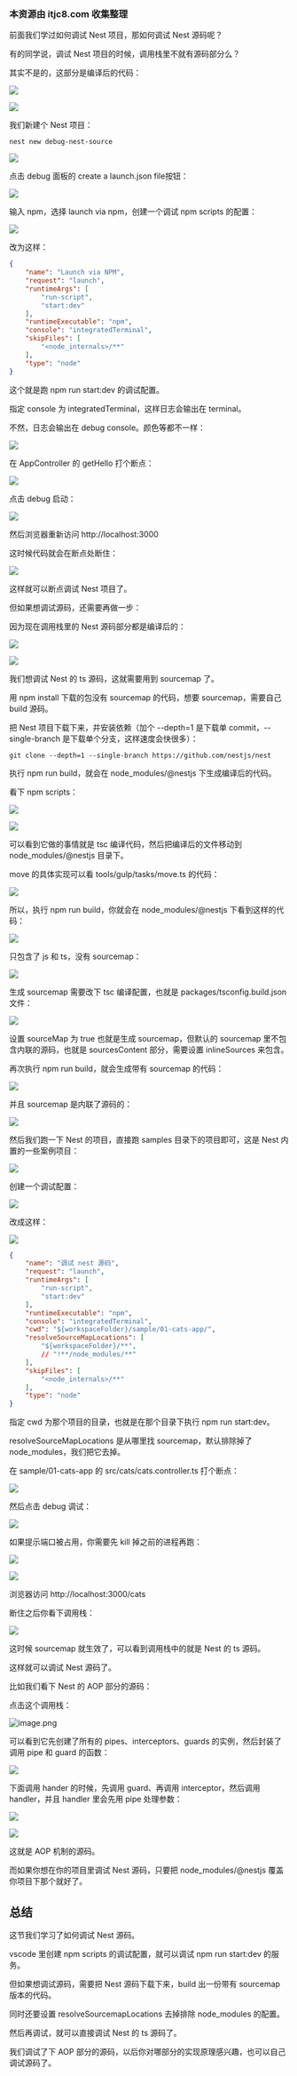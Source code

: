 ### 本资源由 itjc8.com 收集整理
﻿前面我们学过如何调试 Nest 项目，那如何调试 Nest 源码呢？

有的同学说，调试 Nest 项目的时候，调用栈里不就有源码部分么？

其实不是的，这部分是编译后的代码：

![](//liushuaiyang.oss-cn-shanghai.aliyuncs.com/nest-docs/image/第191章-1.png)

![](//liushuaiyang.oss-cn-shanghai.aliyuncs.com/nest-docs/image/第191章-2.png)

我们新建个 Nest 项目：

```
nest new debug-nest-source
```
![](//liushuaiyang.oss-cn-shanghai.aliyuncs.com/nest-docs/image/第191章-3.png)

点击 debug 面板的 create a launch.json file按钮：

![](//liushuaiyang.oss-cn-shanghai.aliyuncs.com/nest-docs/image/第191章-4.png)

输入 npm，选择 launch via npm，创建一个调试 npm scripts 的配置：

![](//liushuaiyang.oss-cn-shanghai.aliyuncs.com/nest-docs/image/第191章-5.png)

改为这样：

```json
{
    "name": "Launch via NPM",
    "request": "launch",
    "runtimeArgs": [
        "run-script",
        "start:dev"
    ],
    "runtimeExecutable": "npm",
    "console": "integratedTerminal",
    "skipFiles": [
        "<node_internals>/**"
    ],
    "type": "node"
}
```

这个就是跑 npm run start:dev 的调试配置。

指定 console 为 integratedTerminal，这样日志会输出在 terminal。

不然，日志会输出在 debug console。颜色等都不一样：

![](//liushuaiyang.oss-cn-shanghai.aliyuncs.com/nest-docs/image/第191章-6.png)

在 AppController 的 getHello 打个断点：

![](//liushuaiyang.oss-cn-shanghai.aliyuncs.com/nest-docs/image/第191章-7.png)

点击 debug 启动：

![](//liushuaiyang.oss-cn-shanghai.aliyuncs.com/nest-docs/image/第191章-8.png)

然后浏览器重新访问 http://localhost:3000

这时候代码就会在断点处断住：

![](//liushuaiyang.oss-cn-shanghai.aliyuncs.com/nest-docs/image/第191章-9.png)

这样就可以断点调试 Nest 项目了。

但如果想调试源码，还需要再做一步：

因为现在调用栈里的 Nest 源码部分都是编译后的：

![](//liushuaiyang.oss-cn-shanghai.aliyuncs.com/nest-docs/image/第191章-10.png)

![](//liushuaiyang.oss-cn-shanghai.aliyuncs.com/nest-docs/image/第191章-11.png)

我们想调试 Nest 的 ts 源码，这就需要用到 sourcemap 了。

用 npm install 下载的包没有 sourcemap 的代码，想要 sourcemap，需要自己 build 源码。

把 Nest 项目下载下来，并安装依赖（加个 --depth=1 是下载单 commit，--single-branch 是下载单个分支，这样速度会快很多）：

```
git clone --depth=1 --single-branch https://github.com/nestjs/nest
```
执行 npm run build，就会在 node_modules/@nestjs 下生成编译后的代码。

看下 npm scripts：

![](//liushuaiyang.oss-cn-shanghai.aliyuncs.com/nest-docs/image/第191章-12.png)

![](//liushuaiyang.oss-cn-shanghai.aliyuncs.com/nest-docs/image/第191章-13.png)

可以看到它做的事情就是 tsc 编译代码，然后把编译后的文件移动到 node_modules/@nestjs 目录下。

move 的具体实现可以看 tools/gulp/tasks/move.ts 的代码：

![](//liushuaiyang.oss-cn-shanghai.aliyuncs.com/nest-docs/image/第191章-14.png)

所以，执行 npm run build，你就会在 node_modules/@nestjs 下看到这样的代码：

![](//liushuaiyang.oss-cn-shanghai.aliyuncs.com/nest-docs/image/第191章-15.png)

只包含了 js 和 ts，没有 sourcemap：

![](//liushuaiyang.oss-cn-shanghai.aliyuncs.com/nest-docs/image/第191章-16.png)

生成 sourcemap 需要改下 tsc 编译配置，也就是 packages/tsconfig.build.json 文件：

![](//liushuaiyang.oss-cn-shanghai.aliyuncs.com/nest-docs/image/第191章-17.png)

设置 sourceMap 为 true 也就是生成 sourcemap，但默认的 sourcemap 里不包含内联的源码，也就是 sourcesContent 部分，需要设置 inlineSources 来包含。

再次执行 npm run build，就会生成带有 sourcemap 的代码：

![](//liushuaiyang.oss-cn-shanghai.aliyuncs.com/nest-docs/image/第191章-18.png)

并且 sourcemap 是内联了源码的：

![](//liushuaiyang.oss-cn-shanghai.aliyuncs.com/nest-docs/image/第191章-19.png)

然后我们跑一下 Nest 的项目，直接跑 samples 目录下的项目即可，这是 Nest 内置的一些案例项目：

![](//liushuaiyang.oss-cn-shanghai.aliyuncs.com/nest-docs/image/第191章-20.png)

创建一个调试配置：

![](//liushuaiyang.oss-cn-shanghai.aliyuncs.com/nest-docs/image/第191章-21.png)

改成这样：

![](//liushuaiyang.oss-cn-shanghai.aliyuncs.com/nest-docs/image/第191章-22.png)

```json
{
    "name": "调试 nest 源码",
    "request": "launch",
    "runtimeArgs": [
        "run-script",
        "start:dev"
    ],
    "runtimeExecutable": "npm",
    "console": "integratedTerminal",
    "cwd": "${workspaceFolder}/sample/01-cats-app/",
    "resolveSourceMapLocations": [
        "${workspaceFolder}/**",
        // "!**/node_modules/**"
    ],
    "skipFiles": [
        "<node_internals>/**"
    ],
    "type": "node"
}
```
指定 cwd 为那个项目的目录，也就是在那个目录下执行 npm run start:dev。

resolveSourceMapLocations 是从哪里找 sourcemap，默认排除掉了 node_modules，我们把它去掉。

在 sample/01-cats-app 的 src/cats/cats.controller.ts 打个断点：

![](//liushuaiyang.oss-cn-shanghai.aliyuncs.com/nest-docs/image/第191章-23.png)

然后点击 debug 调试：

![](//liushuaiyang.oss-cn-shanghai.aliyuncs.com/nest-docs/image/第191章-24.png)

如果提示端口被占用，你需要先 kill 掉之前的进程再跑：

![](//liushuaiyang.oss-cn-shanghai.aliyuncs.com/nest-docs/image/第191章-25.png)

![](//liushuaiyang.oss-cn-shanghai.aliyuncs.com/nest-docs/image/第191章-26.png)

浏览器访问 http://localhost:3000/cats

断住之后你看下调用栈：

![](//liushuaiyang.oss-cn-shanghai.aliyuncs.com/nest-docs/image/第191章-27.png)

这时候 sourcemap 就生效了，可以看到调用栈中的就是 Nest 的 ts 源码。

这样就可以调试 Nest 源码了。

比如我们看下 Nest 的 AOP 部分的源码：

点击这个调用栈：

![image.png](//liushuaiyang.oss-cn-shanghai.aliyuncs.com/nest-docs/image/第191章-28.png)

可以看到它先创建了所有的 pipes、interceptors、guards 的实例，然后封装了调用 pipe 和 guard 的函数：

![](//liushuaiyang.oss-cn-shanghai.aliyuncs.com/nest-docs/image/第191章-29.png)

下面调用 hander 的时候，先调用 guard、再调用 interceptor，然后调用 handler，并且 handler 里会先用 pipe 处理参数：

![](//liushuaiyang.oss-cn-shanghai.aliyuncs.com/nest-docs/image/第191章-30.png)

![](//liushuaiyang.oss-cn-shanghai.aliyuncs.com/nest-docs/image/第191章-31.png)

这就是 AOP 机制的源码。

而如果你想在你的项目里调试 Nest 源码，只要把 node_modules/@nestjs 覆盖你项目下那个就好了。

## 总结

这节我们学习了如何调试 Nest 源码。

vscode 里创建 npm scripts 的调试配置，就可以调试 npm run start:dev 的服务。

但如果想调试源码，需要把 Nest  源码下载下来，build 出一份带有 sourcemap 版本的代码。

同时还要设置 resolveSourcemapLocations 去掉排除 node_modules 的配置。

然后再调试，就可以直接调试 Nest 的 ts 源码了。

我们调试了下 AOP 部分的源码，以后你对哪部分的实现原理感兴趣，也可以自己调试源码了。
